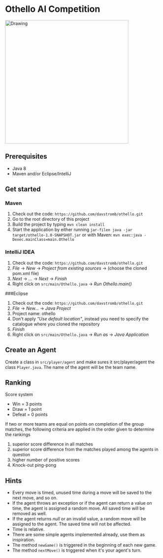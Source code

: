 # Othello AI Competition


<img src="http://i.imgur.com/RswfbHi.png" alt="Drawing" style="width: 400px;"/>


## Prerequisites
 * Java 8
 * Maven and/or Eclipse/IntelliJ

## Get started

### Maven 
 1. Check out the code: `https://github.com/davstromb/othello.git`
 2. Go to the root directory of this project
 3. Build the project by typing `mvn clean install`
 4. Start the application by either running `jar-filen java -jar target/othello-1.0-SNAPSHOT.jar` or with Maven: `mvn exec:java -Dexec.mainClass=main.Othello`

 
### IntelliJ IDEA
 1. Check out the code: `https://github.com/davstromb/othello.git`
 2. _File_ -> _New_ -> _Project from existing sources_ -> (choose the cloned pom.xml file)
 3. _Next_ -> _..._ -> _Next_ -> _Finish_
 4. Right click on `src/main/Othello.java` -> _Run Othello.main()_

###Eclipse

 1. Check out the code: `https://github.com/davstromb/othello.git` 
 2. _File_ -> _New..._ -> _Java Project_
 3. Project name: othello
 4. Don't apply _"Use default location"_, instead you need to specify the catalogue where you cloned the repository
 5. _Finish_
 6. Right click on `src/main/Othello.java` -> _Run as_ -> _Java Application_

## Create an Agent
Create a class in `src/player/agent` and make sures it src/player/agent the class `Player.java`. The name of the agent will be the team name.

## Ranking

Score system

  * Win = 3 points
  * Draw = 1 point
  * Defeat = 0 points 

If two or more teams are equal on points on completion of the group matches, the following criteria are applied in the order given to determine the rankings  

  1. superior score difference in all matches 
  2. superior score difference from the matches played among the agents in question
  3. higher number of positive scores 
  4. Knock-out ping-pong 

## Hints
 * Every move is timed, unused time during a move will be saved to the next move, and so on.
 * If the agent throws an exception or if the agent can return a value on time, the agent is assigned a random move. All saved time will be removed as well.
 * If the agent returns _null_ or an invalid value, a random move will be assigned to the agent. The saved time will not be affected.
 * Time is relative.
 * There are some simple agents implemented already, use them as inspiration.
 * The method `newGame()` is triggered in the beginning of each new game.
 * The method `nextMove()` is triggered when it's your agent's turn.
 
  

